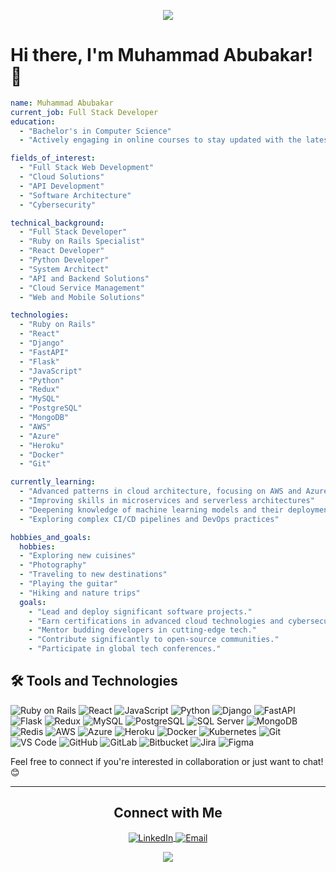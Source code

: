 <p align="center">
  <img src="https://capsule-render.vercel.app/api?type=slice&color=gradient&text=%20Welcome!%20&height=100&section=header&fontSize=90&fontAlign=50"/>
</p>

# Hi there, I'm Muhammad Abubakar! 👋

```yaml
name: Muhammad Abubakar
current_job: Full Stack Developer
education:
  - "Bachelor's in Computer Science"
  - "Actively engaging in online courses to stay updated with the latest in technology and software development."

fields_of_interest:
  - "Full Stack Web Development"
  - "Cloud Solutions"
  - "API Development"
  - "Software Architecture"
  - "Cybersecurity"

technical_background:
  - "Full Stack Developer"
  - "Ruby on Rails Specialist"
  - "React Developer"
  - "Python Developer"
  - "System Architect"
  - "API and Backend Solutions"
  - "Cloud Service Management"
  - "Web and Mobile Solutions"

technologies:
  - "Ruby on Rails"
  - "React"
  - "Django"
  - "FastAPI"
  - "Flask"
  - "JavaScript"
  - "Python"
  - "Redux"
  - "MySQL"
  - "PostgreSQL"
  - "MongoDB"
  - "AWS"
  - "Azure"
  - "Heroku"
  - "Docker"
  - "Git"

currently_learning:
  - "Advanced patterns in cloud architecture, focusing on AWS and Azure"
  - "Improving skills in microservices and serverless architectures"
  - "Deepening knowledge of machine learning models and their deployment"
  - "Exploring complex CI/CD pipelines and DevOps practices"

hobbies_and_goals:
  hobbies:
  - "Exploring new cuisines"
  - "Photography"
  - "Traveling to new destinations"
  - "Playing the guitar"
  - "Hiking and nature trips"
  goals:
    - "Lead and deploy significant software projects."
    - "Earn certifications in advanced cloud technologies and cybersecurity."
    - "Mentor budding developers in cutting-edge tech."
    - "Contribute significantly to open-source communities."
    - "Participate in global tech conferences."

```

## 🛠️ Tools and Technologies

![Ruby on Rails](https://img.shields.io/badge/ruby_on_rails-%23CC0000.svg?style=for-the-badge&logo=ruby-on-rails&logoColor=white)
![React](https://img.shields.io/badge/react-%2320232a.svg?style=for-the-badge&logo=react&logoColor=%2361DAFB)
![JavaScript](https://img.shields.io/badge/javascript-%23F7DF1E.svg?style=for-the-badge&logo=javascript&logoColor=black)
![Python](https://img.shields.io/badge/python-%233776AB.svg?style=for-the-badge&logo=python&logoColor=white)
![Django](https://img.shields.io/badge/django-%23092E20.svg?style=for-the-badge&logo=django&logoColor=white)
![FastAPI](https://img.shields.io/badge/FastAPI-005571.svg?style=for-the-badge&logo=fastapi&logoColor=white)
![Flask](https://img.shields.io/badge/flask-%23000.svg?style=for-the-badge&logo=flask&logoColor=white)
![Redux](https://img.shields.io/badge/redux-%23764ABC.svg?style=for-the-badge&logo=redux&logoColor=white)
![MySQL](https://img.shields.io/badge/mysql-%2300f.svg?style=for-the-badge&logo=mysql&logoColor=white)
![PostgreSQL](https://img.shields.io/badge/postgresql-%23316192.svg?style=for-the-badge&logo=postgresql&logoColor=white)
![SQL Server](https://img.shields.io/badge/SQL_Server-%23CC2927.svg?style=for-the-badge&logo=microsoft-sql-server&logoColor=white)
![MongoDB](https://img.shields.io/badge/mongodb-%234ea94b.svg?style=for-the-badge&logo=mongodb&logoColor=white)
![Redis](https://img.shields.io/badge/redis-%23DD0031.svg?style=for-the-badge&logo=redis&logoColor=white)
![AWS](https://img.shields.io/badge/Amazon_AWS-%23232F3E.svg?style=for-the-badge&logo=amazon-aws&logoColor=white)
![Azure](https://img.shields.io/badge/Azure-%230078D4.svg?style=for-the-badge&logo=microsoft-azure&logoColor=white)
![Heroku](https://img.shields.io/badge/heroku-%23430098.svg?style=for-the-badge&logo=heroku&logoColor=white)
![Docker](https://img.shields.io/badge/docker-%230db7ed.svg?style=for-the-badge&logo=docker&logoColor=white)
![Kubernetes](https://img.shields.io/badge/kubernetes-%23326ce5.svg?style=for-the-badge&logo=kubernetes&logoColor=white)
![Git](https://img.shields.io/badge/git-%23F05033.svg?style=for-the-badge&logo=git&logoColor=white)
![VS Code](https://img.shields.io/badge/VS%20Code-%23007ACC.svg?style=for-the-badge&logo=visual-studio-code&logoColor=white)
![GitHub](https://img.shields.io/badge/github-%23181717.svg?style=for-the-badge&logo=github&logoColor=white)
![GitLab](https://img.shields.io/badge/gitlab-%23181717.svg?style=for-the-badge&logo=gitlab&logoColor=white)
![Bitbucket](https://img.shields.io/badge/bitbucket-%230047B3.svg?style=for-the-badge&logo=bitbucket&logoColor=white)
![Jira](https://img.shields.io/badge/jira-%230A0FFF.svg?style=for-the-badge&logo=jira&logoColor=white)
![Figma](https://img.shields.io/badge/figma-%23F24E1E.svg?style=for-the-badge&logo=figma&logoColor=white)

Feel free to connect if you're interested in collaboration or just want to chat! 😊

---
<!----------------------------------- Social Media Links Section ------------------------------------>

<h2 align="center">Connect with Me</h2>
<p align="center">
    <a href="https://www.linkedin.com/in/muhammad-abubakar-dev/">
        <img align="center" src="https://img.shields.io/badge/LinkedIn-0077B5?style=for-the-badge&logo=linkedin&logoColor=white" alt="LinkedIn" />
    </a>
    <a href="mailto:abubakarkhalid637@gmail.com">
        <img align="center" src="https://img.shields.io/badge/Gmail-D14836?style=for-the-badge&logo=gmail&logoColor=white" alt="Email" />
    </a>
</p>
<p align="center">
  <img src="https://capsule-render.vercel.app/api?type=slice&color=gradient&height=100&section=footer"/>
</p>
